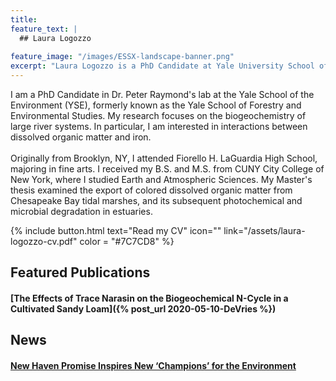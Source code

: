 ```yaml
---
title: 
feature_text: |
  ## Laura Logozzo
  
feature_image: "/images/ESSX-landscape-banner.png"
excerpt: "Laura Logozzo is a PhD Candidate at Yale University School of the Environment"
---
```


I am a PhD Candidate in Dr. Peter Raymond's lab at the Yale School of the Environment (YSE), formerly known as 
  the Yale School of Forestry and Environmental Studies. 
  My research focuses on the biogeochemistry of large river
  systems. In particular, I am interested in interactions between dissolved organic
  matter and iron.
  <br><br>
  Originally from Brooklyn, NY, I attended Fiorello H. LaGuardia High School, majoring in fine arts.
  I received my B.S. and M.S. from CUNY City College of New York, where I studied Earth 
  and Atmospheric Sciences. My Master's thesis examined the export of colored dissolved 
  organic matter from Chesapeake Bay tidal marshes, and its subsequent photochemical and microbial degradation in estuaries.

{% include button.html text="Read my CV" icon="" link="/assets/laura-logozzo-cv.pdf" color = "#7C7CD8" %}

## Featured Publications

#### [The Effects of Trace Narasin on the Biogeochemical N-Cycle in a Cultivated Sandy Loam]({% post_url 2020-05-10-DeVries %})

## News

#### <a href = "https://environment.yale.edu/news/article/new-haven-promise-introduces-students-to-environmental-studies/" target="_blank"> New Haven Promise Inspires New ‘Champions’ for the Environment</a>